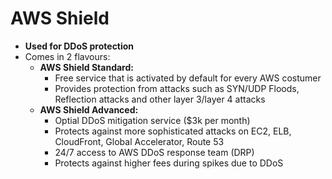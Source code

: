 # AWS Shield

- **Used for DDoS protection**
- Comes in 2 flavours:
    - **AWS Shield Standard:**
        - Free service that is activated by default for every AWS costumer
        - Provides protection from attacks such as SYN/UDP Floods, Reflection attacks and other layer 3/layer 4 attacks
    - **AWS Shield Advanced:**
        - Optial DDoS mitigation service ($3k per month)
        - Protects against more sophisticated attacks on EC2, ELB, CloudFront, Global Accelerator, Route 53
        - 24/7 access to AWS DDoS response team (DRP)
        - Protects against higher fees during spikes due to DDoS
